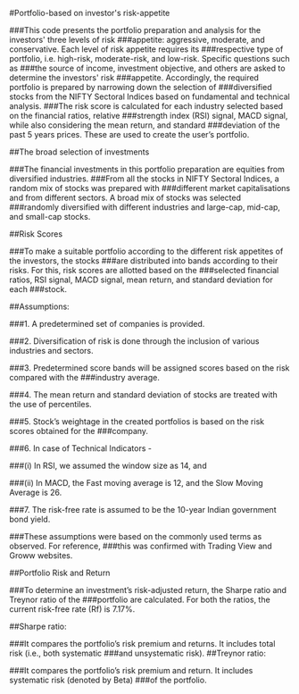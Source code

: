 #Portfolio-based on investor's risk-appetite

###This code presents the portfolio preparation and analysis for the investors' three levels of risk
###appetite: aggressive, moderate, and conservative. Each level of risk appetite requires its
###respective type of portfolio, i.e. high-risk, moderate-risk, and low-risk. Specific questions such as
###the source of income, investment objective, and others are asked to determine the investors' risk
###appetite. Accordingly, the required portfolio is prepared by narrowing down the selection of
###diversified stocks from the NIFTY Sectoral Indices based on fundamental and technical analysis.
###The risk score is calculated for each industry selected based on the financial ratios, relative
###strength index (RSI) signal, MACD signal, while also considering the mean return, and standard
###deviation of the past 5 years prices. These are used to create the user’s portfolio.

##The broad selection of investments

###The financial investments in this portfolio preparation are equities from diversified industries.
###From all the stocks in NIFTY Sectoral Indices, a random mix of stocks was prepared with
###different market capitalisations and from different sectors. A broad mix of stocks was selected
###randomly diversified with different industries and large-cap, mid-cap, and small-cap stocks.

##Risk Scores

###To make a suitable portfolio according to the different risk appetites of the investors, the stocks
###are distributed into bands according to their risks. For this, risk scores are allotted based on the
###selected financial ratios, RSI signal, MACD signal, mean return, and standard deviation for each
###stock.

##Assumptions:

###1. A predetermined set of companies is provided.

###2. Diversification of risk is done through the inclusion of various industries and sectors.

###3. Predetermined score bands will be assigned scores based on the risk compared with the
###industry average.

###4. The mean return and standard deviation of stocks are treated with the use of percentiles.

###5. Stock’s weightage in the created portfolios is based on the risk scores obtained for the
###company.

###6. In case of Technical Indicators - 

###(i) In RSI, we assumed the window size as 14, and 

###(ii) In MACD, the Fast moving average is 12, and the Slow Moving Average is 26.

###7. The risk-free rate is assumed to be the 10-year Indian government bond yield.

###These assumptions were based on the commonly used terms as observed. For reference,
###this was confirmed with Trading View and Groww websites.

##Portfolio Risk and Return

###To determine an investment’s risk-adjusted return, the Sharpe ratio and Treynor ratio of the
###portfolio are calculated. For both the ratios, the current risk-free rate (Rf) is 7.17%.

##Sharpe ratio:

###It compares the portfolio’s risk premium and returns. It includes total risk (i.e., both systematic
###and unsystematic risk).
##Treynor ratio:

###It compares the portfolio’s risk premium and return. It includes systematic risk (denoted by Beta)
###of the portfolio.
